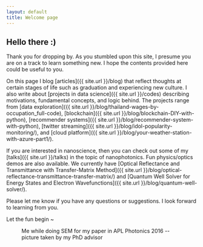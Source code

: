 ```yaml
---
layout: default
title: Welcome page
---
```


## Hello there :)

Thank you for dropping by. As you stumbled upon this site, I presume you are on a track to learn something new. I hope the contents provided here could be useful to you.

On this page I blog [articles]({{ site.url }}/blog) that reflect thoughts at certain stages of life such as graduation and experiencing new culture. I also write about [projects in data science]({{ site.url }}/codes) describing motivations, fundamental concepts, and logic behind. The projects range from [data exploration]({{ site.url }}/blog/thailand-wages-by-occupation_full-code), [blockchain]({{ site.url }}/blog/blockchain-DIY-with-python), [recommender systems]({{ site.url }}/blog/recommender-system-with-python), [twitter streaming]({{ site.url }}/blog/idol-popularity-monitoring/), and [cloud platform]({{ site.url }}/blog/your-weather-station-with-azure-part1/).

If you are interested in nanoscience, then you can check out some of my [talks]({{ site.url }}/talks) in the topic of nanophotonics. Fun physics/optics demos are also available. We currently have [Optical Reflectance and Transmittance with Transfer-Matrix Method]({{ site.url }}/blog/optical-reflectance-transmittance-transfer-matrix/) and [Quantum Well Solver for Energy States and Electron Wavefunctions]({{ site.url }}/blog/quantum-well-solver/).

Please let me know if you have any questions or suggestions. I look forward to learning from you.

Let the fun begin ~

<figure>
	<img src="{{ '/assets/img/Me_doing_SEM.png' | prepend: site.baseurl }}" alt="">
	<figcaption>Me while doing SEM for my paper in APL Photonics 2016 -- picture taken by my PhD advisor</figcaption>
</figure>
